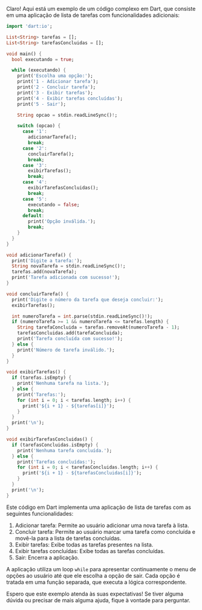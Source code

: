 Claro! Aqui está um exemplo de um código complexo em Dart, que consiste em uma aplicação de lista de tarefas com funcionalidades adicionais:

```dart
import 'dart:io';

List<String> tarefas = [];
List<String> tarefasConcluidas = [];

void main() {
  bool executando = true;

  while (executando) {
    print('Escolha uma opção:');
    print('1 - Adicionar tarefa');
    print('2 - Concluir tarefa');
    print('3 - Exibir tarefas');
    print('4 - Exibir tarefas concluídas');
    print('5 - Sair');

    String opcao = stdin.readLineSync()!;

    switch (opcao) {
      case '1':
        adicionarTarefa();
        break;
      case '2':
        concluirTarefa();
        break;
      case '3':
        exibirTarefas();
        break;
      case '4':
        exibirTarefasConcluidas();
        break;
      case '5':
        executando = false;
        break;
      default:
        print('Opção inválida.');
        break;
    }
  }
}

void adicionarTarefa() {
  print('Digite a tarefa:');
  String novaTarefa = stdin.readLineSync()!;
  tarefas.add(novaTarefa);
  print('Tarefa adicionada com sucesso!');
}

void concluirTarefa() {
  print('Digite o número da tarefa que deseja concluir:');
  exibirTarefas();

  int numeroTarefa = int.parse(stdin.readLineSync()!);
  if (numeroTarefa >= 1 && numeroTarefa <= tarefas.length) {
    String tarefaConcluida = tarefas.removeAt(numeroTarefa - 1);
    tarefasConcluidas.add(tarefaConcluida);
    print('Tarefa concluída com sucesso!');
  } else {
    print('Número de tarefa inválido.');
  }
}

void exibirTarefas() {
  if (tarefas.isEmpty) {
    print('Nenhuma tarefa na lista.');
  } else {
    print('Tarefas:');
    for (int i = 0; i < tarefas.length; i++) {
      print('${i + 1} - ${tarefas[i]}');
    }
  }
  print('\n');
}

void exibirTarefasConcluidas() {
  if (tarefasConcluidas.isEmpty) {
    print('Nenhuma tarefa concluída.');
  } else {
    print('Tarefas concluídas:');
    for (int i = 0; i < tarefasConcluidas.length; i++) {
      print('${i + 1} - ${tarefasConcluidas[i]}');
    }
  }
  print('\n');
}
```

Este código em Dart implementa uma aplicação de lista de tarefas com as seguintes funcionalidades:

1. Adicionar tarefa: Permite ao usuário adicionar uma nova tarefa à lista.
2. Concluir tarefa: Permite ao usuário marcar uma tarefa como concluída e movê-la para a lista de tarefas concluídas.
3. Exibir tarefas: Exibe todas as tarefas presentes na lista.
4. Exibir tarefas concluídas: Exibe todas as tarefas concluídas.
5. Sair: Encerra a aplicação.

A aplicação utiliza um loop `while` para apresentar continuamente o menu de opções ao usuário até que ele escolha a opção de sair. Cada opção é tratada em uma função separada, que executa a lógica correspondente.

Espero que este exemplo atenda às suas expectativas! Se tiver alguma dúvida ou precisar de mais alguma ajuda, fique à vontade para perguntar.
